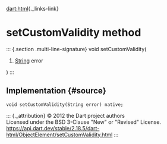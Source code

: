 [dart:html](../../dart-html/dart-html-library){._links-link}

setCustomValidity method
========================

::: {.section .multi-line-signature}
void setCustomValidity(

1.  [String](../../dart-core/string-class) error

)
:::

Implementation {#source}
--------------

``` {.language-dart data-language="dart"}
void setCustomValidity(String error) native;
```

::: {._attribution}
© 2012 the Dart project authors\
Licensed under the BSD 3-Clause \"New\" or \"Revised\" License.\
<https://api.dart.dev/stable/2.18.5/dart-html/ObjectElement/setCustomValidity.html>
:::
